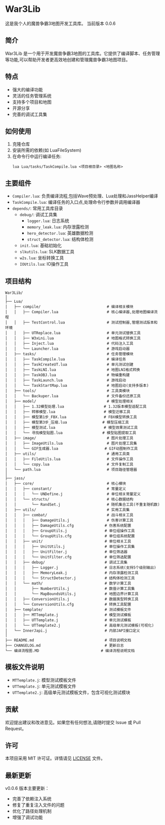 # War3Lib

这是我个人的魔兽争霸3地图开发工具库。
当前版本 0.0.6

## 简介

War3Lib 是一个用于开发魔兽争霸3地图的工具库。它提供了编译脚本、任务管理等功能,可以帮助开发者更高效地创建和管理魔兽争霸3地图项目。

## 特点

- 强大的编译功能
- 灵活的任务管理系统
- 支持多个项目和地图
- 开源分享
- 完善的调试工具集

## 如何使用

1. 克隆仓库
2. 安装所需的依赖(如 LuaFileSystem)
3. 在命令行中运行编译任务:
   ```
   lua Lua/tasks/TaskCompile.lua <项目根目录> <地图名称>
   ```

## 主要组件

- `Compiler.lua`: 负责编译流程,包括Wave预处理、Lua处理和JassHelper编译
- `TaskCompile.lua`: 编译任务的入口点,处理命令行参数并调用编译器
- `depends/`: 常用工具库目录
  - `debug/`: 调试工具集
    - `logger.lua`: 日志系统
    - `memory_leak.lua`: 内存泄露检测
    - `hero_detector.lua`: 英雄数据检测
    - `struct_detector.lua`: 结构体检测
  - `init.lua`: 基础初始化
  - `slkutils.lua`: SLK数据工具
  - `w2s.lua`: 坐标转换工具
  - `IOUtils.lua`: IO操作工具

## 项目结构

```
War3Lib/
│
├── Lua/
│   ├── compile/                              # 编译相关模块
│   │   ├── Compiler.lua                      # 核心编译器,处理地图编译流程
│   │   ├── TestControl.lua                   # 测试控制器,管理测试版本和环境
│   │   ├── UTReplace.lua                     # 单元测试替换工具
│   │   ├── W3xLni.lua                        # 地图格式转换工具
│   │   ├── Inject.lua                        # 代码注入工具
│   │   └── Launcher.lua                      # 游戏启动器
│   ├── tasks/                                # 任务管理模块
│   │   ├── TaskCompile.lua                   # 编译任务
│   │   ├── TaskCreateUT.lua                  # 单元测试创建
│   │   ├── TaskLNI.lua                       # 地图LNI格式转换
│   │   ├── TaskOBJ.lua                       # 物编重构建
│   │   ├── TaskLaunch.lua                    # 游戏启动
│   │   └── TaskStartMap.lua                  # 地图启动(支持多版本)
│   ├── tools/                                # 工具类模块
│   │   └── Backuper.lua                      # 文件备份还原工具
│   ├── model/                                # 模型处理相关
│   │   ├── 1.32模型处理.lua                  # 1.32版本模型适配工具
│   │   ├── 转移模型.lua                      # 模型迁移工具
│   │   ├── 模型第1步_FBX.lua                 # FBX模型转换工具
│   │   ├── 模型第3步_压缩.lua                # 模型压缩工具
│   │   ├── 模型测试.lua                      # 模型效果测试工具
│   │   └── 寻找模型贴图.lua                  # 模型贴图提取工具
│   ├── image/                                # 图片处理工具
│   │   ├── ImageUtils.lua                    # 图片处理工具集
│   │   └── GIF生成器.lua                     # GIF动图制作工具
│   ├── utils/                                # 通用工具类
│   │   ├── FileUtils.lua                     # 文件操作工具
│   │   └── copy.lua                          # 文件复制工具
│   └── path.lua                              # 项目路径管理器
│
├── jass/
│   ├── core/                                 # 核心模块
│   │   ├── constant/                         # 常量定义
│   │   │   └── UNDefine.j                    # 单位相关常量定义
│   │   └── structs/                          # 核心数据结构
│   │       └── RandSet.j                     # 随机集合工具(不重复随机数)
│   ├── utils/                                # 实用工具集
│   │   ├── combat/                           # 战斗相关工具
│   │   │   ├── DamageUtils.j                 # 伤害计算工具
│   │   │   ├── DamageUtils.cfg              # 伤害系统配置
│   │   │   ├── GroupUtils.j                 # 单位组操作工具
│   │   │   └── GroupUtils.cfg               # 单位组系统配置
│   │   ├── unit/                            # 单位相关工具
│   │   │   ├── UnitUtils.j                  # 单位操作工具集
│   │   │   ├── UnitFilter.j                 # 单位筛选器
│   │   │   └── UnitFilter.cfg               # 单位筛选配置
│   │   ├── debug/                           # 调试工具集
│   │   │   ├── Logger.j                     # 日志系统(支持5个级别输出)
│   │   │   ├── MemoryLeak.j                 # 内存泄露检测工具
│   │   │   └── StructDetector.j             # 结构体检测工具
│   │   └── math/                            # 数学计算工具
│   │       ├── NumberUtils.j                # 数值计算工具集
│   │       └── MapBoundsUtils.j             # 地图边界计算工具
│   │   ├── ConversionUtils.j                # 数据类型转换工具
│   │   └── ConversionUtils.cfg              # 转换工具配置
│   ├── template/                            # 测试模板文件
│   │   ├── MTTemplate.j                     # 模型测试模板
│   │   ├── UTTemplate.j                     # 单元测试模板
│   │   └── UTTemplate2.j                    # 高级单元测试模板(可视化)
│   └── InnerJapi.j                          # 内部JAPI接口定义
│
├── README.md                                # 项目说明文档
├── CHANGELOG.md                             # 更新日志
└── 编译流程图.MD                            # 编译流程说明文档
```

## 模板文件说明

- `MTTemplate.j`: 模型测试模板文件
- `UTTemplate.j`: 单元测试模板文件
- `UTTemplate2.j`: 高级单元测试模板文件，包含可视化测试模块

## 贡献

欢迎提出建议和改进意见。如果您有任何想法,请随时提交 Issue 或 Pull Request。

## 许可

本项目采用 MIT 许可证。详情请见 [LICENSE](LICENSE) 文件。

## 最新更新

v0.0.6 版本主要更新：
- 完善了依赖注入系统
- 修复了重复注入文件的问题
- 优化了路径处理机制
- 增强了调试功能
